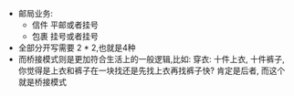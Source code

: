 - 邮局业务: 
  - 信件 平邮或者挂号   
  - 包裹 挂号或者挂号
- 全部分开写需要 2 * 2,也就是4种
- 而桥接模式则是更加符合生活上的一般逻辑,比如: 穿衣: 十件上衣, 十件裤子, 你觉得是上衣和裤子在一块找还是先找上衣再找裤子快? 肯定是后者, 而这个就是桥接模式